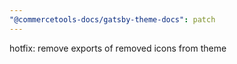 ```yaml
---
"@commercetools-docs/gatsby-theme-docs": patch
---
```


hotfix: remove exports of removed icons from theme
